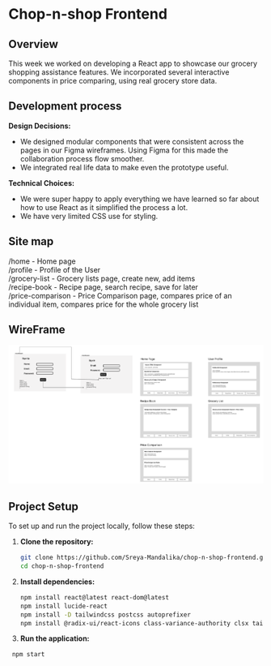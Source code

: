 # Chop-n-shop Frontend

## Overview

This week we worked on developing a React app to showcase our grocery shopping assistance features.
We incorporated several interactive components in price comparing, using real grocery store data.

## Development process

**Design Decisions:**
- We designed modular components that were consistent across the pages in our Figma wireframes. Using Figma for this made the collaboration process flow smoother.
- We integrated real life data to make even the prototype useful.

**Technical Choices:**
- We were super happy to apply everything we have learned so far about how to use React as it simplified the process a lot.
- We have very limited CSS use for styling.

## Site map

/home - Home page   
/profile - Profile of the User   
/grocery-list - Grocery lists page, create new, add items   
/recipe-book - Recipe page, search recipe, save for later   
/price-comparison - Price Comparison page, compares price of an individual item, compares price for the whole grocery list

## WireFrame
![WireFrame](public/wireframe.png)

## Project Setup
To set up and run the project locally, follow these steps:

1. **Clone the repository:**
   ```bash
   git clone https://github.com/Sreya-Mandalika/chop-n-shop-frontend.git
   cd chop-n-shop-frontend
3. **Install dependencies:**
   ```bash
   npm install react@latest react-dom@latest
   npm install lucide-react
   npm install -D tailwindcss postcss autoprefixer
   npm install @radix-ui/react-icons class-variance-authority clsx tailwindcss-animate @shadcn/ui
2. **Run the application:** 
  ```bash
   npm start
